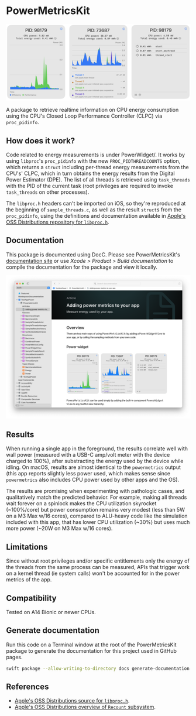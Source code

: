 #  PowerMetricsKit

![PowerWidgetView](Sources/PowerMetricsKit/PowerMetricsKit.docc/Resources/PowerWidgetView.png)

A package to retrieve realtime information on CPU energy consumption using the CPU's Closed Loop Performance Controller (CLPC) via `proc_pidinfo`.

## How does it work?

Code related to energy measurements is under PowerWidget/. It works by using `libproc`'s `proc_pidinfo` with the new `PROC_PIDTHREADCOUNTS` option, which returns a `struct` including per-thread energy measurements from the CPU's' CLPC, which in turn obtains the energy results from the Digital Power Estimator (DPE). The list of all threads is retrieved using `task_threads` with the PID of the current task (root privileges are required to invoke `task_threads` on other processes).

The `libproc.h` headers can't be imported on iOS, so they're reproduced at the beginning of `sample_threads.c`, as well as the result `struct`s from the `proc_pidinfo`, using the definitions and documentation available in [Apple's OSS Distributions repository for `libproc.h`](https://github.com/apple-oss-distributions/xnu/blob/aca3beaa3dfbd42498b42c5e5ce20a938e6554e5/bsd/sys/proc_info.h).

## Documentation

This package is documented using DocC. Please see PowerMetricsKit's [documentation site](https://androp0v.github.io/PowerMetricsKit/documentation/powermetricskit/) or use _Xcode > Product > Build documentation_ to compile the documentation for the package and view it locally.

![DocumentationScreenshot](DocC.png)

## Results
When running a single app in the foreground, the results correlate well with wall power (measured with a USB-C amp/volt meter with the device charged to 100%), after substracting the energy used by the device while idling. On macOS, results are almost identical to the `powermetrics` output (this app reports slightly less power used, which makes sense since `powermetrics` also includes CPU power used by other apps and the OS).

The results are promising when experimenting with pathologic cases, and qualitatively match the predicted behavior. For example, making all threads wait forever on a spinlock makes the CPU utilization skyrocket (~100%/core) but power consumption remains very modest (less than 5W on a M3 Max w/16 cores), compared to ALU-heavy code like the simulation included with this app, that has lower CPU utilization (~30%) but uses much more power (~20W on M3 Max w/16 cores).
 
## Limitations

Since without root privileges and/or specific entitlements only the energy of the threads from the same process can be measured, APIs that trigger work on a kernel thread (ie system calls) won't be accounted for in the power metrics of the app.

## Compatibility

Tested on A14 Bionic or newer CPUs.

## Generate documentation

Run this code on a Terminal window at the root of the PowerMetricsKit package to generate the documentation for this project used in GitHub pages.
```zsh
swift package --allow-writing-to-directory docs generate-documentation --target PowerMetricsKit --disable-indexing --transform-for-static-hosting --hosting-base-path PowerMetricsKit --output-path docs
```

## References

- [Apple's OSS Distributions source for `libproc.h`](https://github.com/apple-oss-distributions/xnu/blob/aca3beaa3dfbd42498b42c5e5ce20a938e6554e5/bsd/sys/proc_info.h).
- [Apple's OSS Distributions overview of `Recount` subsystem](https://github.com/apple-oss-distributions/xnu/blob/5c2921b07a2480ab43ec66f5b9e41cb872bc554f/doc/recount.md).
